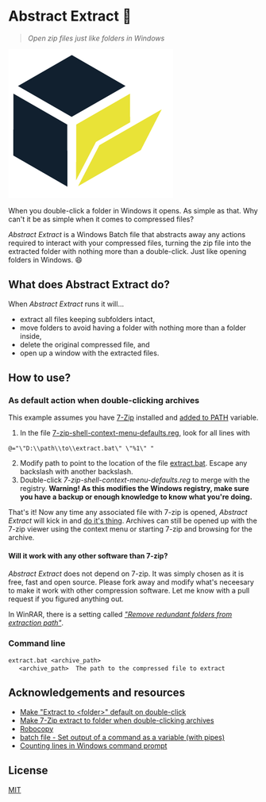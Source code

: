 
# Abstract Extract :open_file_folder:
> _Open zip files just like folders in Windows_

![logotype](logo.png)

When you double-click a folder in Windows it opens. As simple as that. Why can't it be as simple when it comes to compressed files?

_Abstract Extract_ is a Windows Batch file that abstracts away any actions required to interact with your compressed files, turning the zip file into the extracted folder with nothing more than a double-click. Just like opening folders in Windows. :smile: 

## What does Abstract Extract do?

When _Abstract Extract_ runs it will...

* extract all files keeping subfolders intact,
* move folders to avoid having a folder with nothing more than a folder inside,
* delete the original compressed file, and
* open up a window with the extracted files.

## How to use?

### As default action when double-clicking archives

This example assumes you have [7-Zip](http://www.7-zip.org/) installed and [added to PATH](https://www.youtube.com/watch?v=qdfjWpeJDnw) variable. 

1. In the file [7-zip-shell-context-menu-defaults.reg](7-zip-shell-context-menu-defaults.reg), look for all lines with

  ```
  @="\"D:\\path\\to\\extract.bat\" \"%1\" "
  ```
2. Modify path to point to the location of the file [extract.bat](extract.bat). Escape any backslash with another backslash.
3. Double-click _7-zip-shell-context-menu-defaults.reg_ to merge with the registry. **Warning! As this modifies the Windows registry, make sure you have a backup or enough knowledge to know what you're doing.**

That's it! Now any time any associated file with 7-zip is opened, _Abstract Extract_ will kick in and [do it's thing](#what-does-abstract-extract-do). Archives can still be opened up with the 7-zip viewer using the context menu or starting 7-zip and browsing for the archive.

#### Will it work with any other software than 7-zip?

_Abstract Extract_ does not depend on 7-zip. It was simply chosen as it is free, fast and open source. Please fork away and modify what's neceesary to make it work with other compression software. Let me know with a pull request if you figured anything out.

In WinRAR, there is a setting called _["Remove redundant folders from extraction path"](http://softwarerecs.stackexchange.com/a/1889)_.


### Command line

```
extract.bat <archive_path>
   <archive_path>  The path to the compressed file to extract
```


## Acknowledgements and resources
* [Make "Extract to \<folder\>" default on double-click](http://superuser.com/a/447791)
* [Make 7-Zip extract to folder when double-clicking archives](https://gist.github.com/oscarb/3296c41843596b05a1887bb28e935636)
* [Robocopy](https://technet.microsoft.com/sv-se/library/cc733145(v=ws.10).aspx)
* [batch file - Set output of a command as a variable (with pipes)](http://stackoverflow.com/questions/14952295/set-output-of-a-command-as-a-variable-with-pipes)
* [Counting lines in Windows command prompt](http://rickardnobel.se/counting-lines-in-windows-command-prompt/)

## License

[MIT](LICENSE)
